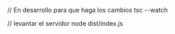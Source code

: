 

// En desarrollo para que haga los cambios
tsc --watch         

// levantar el servidor
node dist/index.js